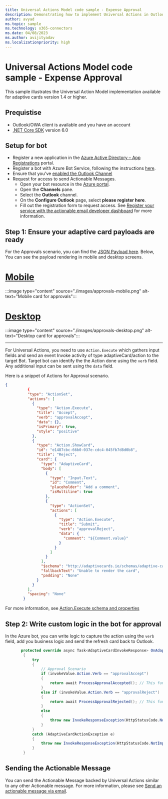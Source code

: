 ```yaml
---
title: Universal Actions Model code sample - Expense Approval
description: Demonstrating how to implement Universal Actions in Outlook with Expense Approval scenario
author: avyad
ms.topic: sample
ms.technology: o365-connectors
ms.date: 04/08/2023
ms.author: avijityadav
ms.localizationpriority: high
---
```


# Universal Actions Model code sample - Expense Approval

This sample illustrates the Universal Action Model implementation available for adaptive cards version 1.4 or higher.

## Prequistise
* Outlook/OWA client is available and you have an account
* [.NET Core SDK](https://dotnet.microsoft.com/download) version 6.0

## Setup for bot
* Register a new application in the [Azure Active Directory – App Registrations](https://go.microsoft.com/fwlink/?linkid=2083908) portal.
* Register a bot with Azure Bot Service, following the instructions [here](https://docs.microsoft.com/azure/bot-service/bot-service-quickstart-registration?view=azure-bot-service-3.0).
* Ensure that you've [enabled the Outlook Channel](https://learn.microsoft.com/azure/bot-service/bot-service-channel-connect-actionable-email?view=azure-bot-service-4.0)
* Request for access to send Actionable Messages.
    - Open your bot resource in the [Azure portal](https://ms.portal.azure.com/).
    - Open the **Channels** pane.
    - Select the **Outlook** channel.
    - On the **Configure Outlook** page, select **please register here**.
    - Fill out the registration form to request access. See [Register your service with the actionable email developer dashboard](./email-dev-dashboard.md) for more information.

## Step 1: Ensure your adaptive card payloads are ready

For the Approvals scenario, you can find the [JSON Payload here](./Approval.json). Below, You can see the payload rendering in mobile and desktop screens. 

# [Mobile](#tab/mobile)

:::image type="content" source="./images/approvals-mobile.png" alt-text="Mobile card for approvals":::

# [Desktop](#tab/desktop)

:::image type="content" source="./images/approvals-desktop.png" alt-text="Desktop card for approvals":::

* * *

For Universal Actions, you need to use `Action.Execute` which gathers input fields and send an event Invoke activity of type adaptiveCard/action to the target Bot. Target bot can identify the the Action done using the `verb` field. Any additional input can be sent using the `data` field.

Here is a snippet of Actions for Approval scenario.

```JSON
{
          {
          "type": "ActionSet",
          "actions": [
            {
              "type": "Action.Execute",
              "title": "Accept",
              "verb": "approvalAccept",
              "data": {},
              "isPrimary": true,
              "style": "positive"
            },
            {
              "type": "Action.ShowCard",
              "id": "e1487cbc-66b0-037e-cdc4-045fb7d8d0b8",
              "title": "Reject",
              "card": {
                "type": "AdaptiveCard",
                "body": [
                  {
                    "type": "Input.Text",
                    "id": "Comment",
                    "placeholder": "Add a comment",
                    "isMultiline": true
                  },
                  {
                    "type": "ActionSet",
                    "actions": [
                      {
                        "type": "Action.Execute",
                        "title": "Submit",
                        "verb": "approvalReject",
                        "data": {
                          "comment": "${Comment.value}"
                        }
                      }
                    ]
                  }
                ],
                "$schema": "http://adaptivecards.io/schemas/adaptive-card.json",
                "fallbackText": "Unable to render the card",
                "padding": "None"
              }
            }
          ],
          "spacing": "None"
        }
```

For more information, see [Action.Execute schema and properties](https://learn.microsoft.com/adaptive-cards/authoring-cards/universal-action-model#actionexecute)

## Step 2: Write custom logic in the bot for approval

In the Azure bot, you can write logic to capture the action using the `verb` field, add you business logic and send the refresh card back to Outlook.

```C#
       protected override async Task<AdaptiveCardInvokeResponse> OnAdaptiveCardInvokeAsync(ITurnContext<IInvokeActivity> turnContext, AdaptiveCardInvokeValue invokeValue, CancellationToken cancellationToken)
        {
            try
            {
                // Approval Scenario
                if (invokeValue.Action.Verb == "approvalAccept")
                {
                    return await ProcessApprovalAccepted(); // This function can contain your business logic to capture the approval and show the refresh card
                }
                else if (invokeValue.Action.Verb == "approvalReject")
                {
                    return await ProcessApprovalRejected(); // This function can contain you business logic to capture the rejection and show the refresh card
                }
                else
                {
                    throw new InvokeResponseException(HttpStatusCode.NotImplemented);
                }
            }
            catch (AdaptiveCardActionException e)
            {
                throw new InvokeResponseException(HttpStatusCode.NotImplemented, e.Response);
            }
        }
```

## Sending the Actionable Message

You can send the Actionable Message backed by Universal Actions similar to any other Actionable message. For more information, please see [Send an actionable message via email](./send-via-email.md).


